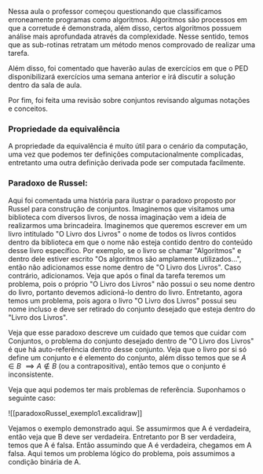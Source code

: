 Nessa aula o professor começou questionando que classificamos erroneamente programas como algoritmos. Algoritmos são processos em que a corretude é demonstrada, além disso, certos algoritmos possuem análise mais aprofundada através da complexidade. Nesse sentido, temos que as sub-rotinas retratam um método menos comprovado de realizar uma tarefa.

Além disso, foi comentado que haverão aulas de exercícios em que o PED disponibilizará exercícios uma semana anterior e irá discutir a solução dentro da sala de aula.

Por fim, foi feita uma revisão sobre conjuntos revisando algumas notações e conceitos.

### Propriedade da equivalência
A propriedade da equivalência é muito útil para o cenário da computação, uma vez que podemos ter definições computacionalmente complicadas, entretanto uma outra definição derivada pode ser computada facilmente.

### Paradoxo de Russel:
Aqui foi comentada uma história para ilustrar o paradoxo proposto por Russel para construção de conjuntos. Imaginemos que visitamos uma biblioteca com diversos livros, de nossa imaginação vem a ideia de realizarmos uma brincadeira. Imaginemos que queremos escrever em um livro intitulado "O Livro dos Livros" o nome de todos os livros contidos dentro da biblioteca em que o nome não esteja contido dentro do conteúdo desse livro específico. Por exemplo, se o livro se chamar "Algoritmos" e dentro dele estiver escrito "Os algoritmos são amplamente utilizados...", então não adicionamos esse nome dentro de "O Livro dos Livros". Caso contrário, adicionamos. Veja que após o final da tarefa teremos um problema, pois o próprio "O Livro dos Livros" não possui o seu nome dentro do livro, portanto devemos adicioná-lo dentro do livro. Entretanto, agora temos um problema, pois agora o livro "O Livro dos Livros" possui seu nome incluso e deve ser retirado do conjunto desejado que esteja dentro do "Livro dos Livros". 

Veja que esse paradoxo descreve um cuidado que temos que cuidar com Conjuntos, o problema do conjunto desejado dentro de "O Livro dos Livros" é que há auto-referência dentro desse conjunto. Veja que o livro por si só define um conjunto e é elemento do conjunto, além disso temos que se $A \in B$ $\implies A \not\in B$ (ou a contrapositiva), então temos que o conjunto é inconsistente.

Veja que aqui podemos ter mais problemas de referência. Suponhamos o seguinte caso:

![[paradoxoRussel_exemplo1.excalidraw]]

Vejamos o exemplo demonstrado aqui. Se assumirmos que A é verdadeira, então veja que B deve ser verdadeira. Entretanto por B ser verdadeira, temos que A é falsa. Então assumindo que A é verdadeira, chegamos em A falsa. Aqui temos um problema lógico do problema, pois assumimos a condição binária de A.

